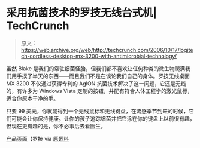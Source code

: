 # 采用抗菌技术的罗技无线台式机| TechCrunch

> 原文：<https://web.archive.org/web/http://techcrunch.com/2006/10/17/logitech-cordless-desktop-mx-3200-with-antimicrobial-technology/>

虽然 Blake 是我们的常驻细菌怪胎，但我们都不喜欢让任何种类的微生物爬满我们用手摸了半天的东西——而且我们不是在谈论我们自己的身体。罗技无线桌面 MX 3200 不仅通过获得专利的 AgION 抗菌技术解决了这一问题，它还是无线的，有许多为 Windows Vista 定制的按钮，并配有符合人体工程学的激光鼠标，适合你原本干净的手。

只要 99 美元，你就能得到一个无线鼠标和无线键盘，在流感季节到来的时候，它们可能会让你保持健康。让你的孩子追踪细菌并把它涂在你的键盘上以前很有趣，但现在更有趣的是，你不必事后去看医生。

[产品页面](https://web.archive.org/web/20141020145820/http://www.logitech.com/index.cfm/products/details/US/EN,CRID=2162,CONTENTID=12130)【罗技 via [原饲料](https://web.archive.org/web/20141020145820/http://www.therawfeed.com/2006/10/logitech-makes-germ-killing-keyboard.html)